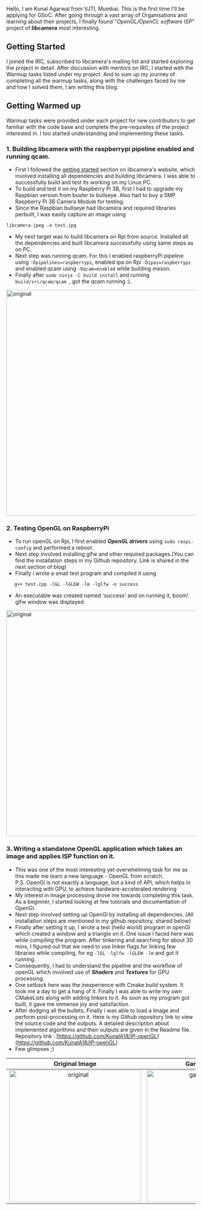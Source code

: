 Hello, I am Kunal Agarwal from VJTI, Mumbai. This is the first time I'll be applying for GSoC. After going through a vast array of Organisations and learning about their projects, I finally found "*OpenGL/OpenCL software ISP*" project of **libcamera** most interesting.

## Getting Started

I joined the IRC, subscribed to libcamera's mailing list and started exploring the project in detail. After discussion with mentors on IRC, I started with the Warmup tasks listed under my project. And to sum up my journey of completing all the warmup tasks, along with the challenges faced by me and how I solved them, I am writing this blog.

## Getting Warmed up
Warmup tasks were provided under each project for new contributors to get familiar with the code base and complete the pre-requisites of the project interested in. I too started understanding and implementing these tasks.

### 1. Building libcamera with the raspberrypi pipeline enabled and running qcam.
- First I followed the [getting started](https://libcamera.org/getting-started.html) section on libcamera's website, which involved installing all dependencies and building libcamera. I was able to successfully build and test its working on my Linux PC.
- To build and test it on my Raspberry Pi 3B, first I had to upgrade my Raspbian version from buster to bullseye. Also had to buy a 5MP Raspberry Pi 3B Camera Module for testing.
-  Since the Raspbian bullseye had libcamera and required libraries perbuilt, I was easily capture an image using 
```
libcamera-jpeg -o test.jpg
```
- My next target was to build libcamera on Rpi from source. Installed all the dependencies and built libcamera successfully using same steps as on PC.
- Next step was running qcam. For this I enabled raspberryPi pipeline using `-Dpipelines=raspberrypi`, enabled ipa on Rpi `-Dipas=raspberrypi` and enabled qcam using `-Dqcam=enabled` while building meson.
- Finally after 
``
sudo ninja -C build install
`` and running `build/src/qcam/qcam `, got the qcam running :). 

<image src="https://user-images.githubusercontent.com/83249996/162377050-68ea8781-6c1c-4fa5-94a3-8f2a65888759.png" alt = "original"  width = 600> 
   

<br>

### 2. Testing OpenGL on RaspberryPi 
- To run openGL on Rpi, I first enabled ***OpenGL drivers*** using `sudo raspi-config` and performed a reboot.
- Next step involved installing glfw and other required packages.(You can find the installation steps in my Github repository. Link is shared in the next section of blog)
- Finally i wrote a small test program and compiled it using

```
   g++ test.cpp -lGL -lGLEW -lm -lglfw -o success
```
- An executable was created named 'success' and on running it, boom! glfw window was displayed.
   
 
<image src="https://user-images.githubusercontent.com/83249996/162379029-2bccfd43-743e-48b5-86c4-adf411a8be84.png" alt = "original"  width = 600>
   
  
    
<br>

### 3. Writing a standalone OpenGL application which takes an image and applies ISP function on it.
- This was one of the most interesting yet overwhelming task for me as this made me learn a new language - OpenGL from scratch.   
P.S. OpenGl is not exactly a language, but a kind of API, which helps in interacting with GPU, to achieve hardware-accelerated rendering
- My interest in Image processing drove me towards completing this task. As a beginner, I started looking at few tutorials and documentation of OpenGl.
- Next step involved setting up OpenGl by installing all dependencies. (All installation steps are mentioned in my github repository, shared below)
- Finally after setting it up, I wrote a test (hello world) program in openGl which created a window and a triangle on it.
One issue I faced here was while compiling the program. After tinkering and searching for about 30 mins, I figured out that we need to use linker flags for linking few libraries while compiling, for eg `-lGL -lglfw -lGLEW -lm` and got it running.
- Consequently, I had to understand the pipeline and the workflow of openGL which involved use of ***Shaders*** and ***Textures*** for GPU processing.
- One setback here was the inexperience with Cmake build system. It took me a day to get a hang of it. Finally I was able to write my own CMakeLists along with adding linkers to it. As soon as my program got built, it gave me immense joy and satisfaction.
- After dodging all the bullets, Finally i was able to load a Image and perform post-processing on it. Here is my Github repository link to view the source code and the outputs. A detailed description about implemented algorithms and their outputs are given in the Readme file.  
Repository link : [https://github.com/KunalA18/IP-openGL](https://github.com/KunalA18/IP-openGL)
- Few glimpses ;)
   
Original Image            |  Gamma correction
:-------------------------:|:-------------------------:
<image src="https://user-images.githubusercontent.com/83249996/162069982-9b99476b-c0a7-42c9-bab3-6ec0a5f695ff.png" alt = "original" width = 350> |   <image src="https://user-images.githubusercontent.com/83249996/162070112-c7bce182-80f7-4010-82b8-201f4f90118a.png" alt = "gamma_correction" width = 350> 
   





